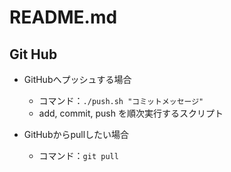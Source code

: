 # README.md

## Git Hub

- GitHubへプッシュする場合
    - コマンド：`./push.sh "コミットメッセージ"`
    - add, commit, push を順次実行するスクリプト

- GitHubからpullしたい場合
    - コマンド：`git pull`

